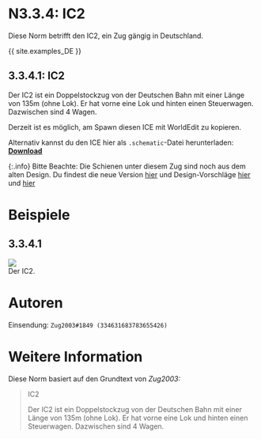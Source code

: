 # N3.3.4: IC2

Diese Norm betrifft den IC2, ein Zug gängig in Deutschland.

{{ site.examples_DE }}

## 3.3.4.1: IC2

Der IC2 ist ein Doppelstockzug von der Deutschen Bahn mit einer Länge von 135m (ohne Lok). Er hat vorne eine Lok und hinten einen Steuerwagen. Dazwischen sind 4 Wagen.

Derzeit ist es möglich, am Spawn diesen ICE mit WorldEdit zu kopieren.

Alternativ kannst du den ICE hier als `.schematic`-Datei herunterladen: **[Download](https://cdn.discordapp.com/attachments/708015136962642000/708015173465669722/IC2.schematic)**

{:.info} 
Bitte Beachte: Die Schienen unter diesem Zug sind noch aus dem alten Design. Du findest die neue Version [hier](/EN/N2/2/1) und Design-Vorschläge [hier](/EN/N2/2/2) und [hier](/EN/N2/2/3)

# Beispiele

## 3.3.4.1

![](https://s12.directupload.net/images/200427/8pvzfaq9.png)  
Der IC2.

# Autoren

Einsendung: `Zug2003#1849 (334631683783655426)`

# Weitere Information

Diese Norm basiert auf den Grundtext von _Zug2003:_

> IC2
>
> Der IC2 ist ein Doppelstockzug von der Deutschen Bahn mit einer Länge von 135m (ohne Lok). Er hat vorne eine Lok und hinten einen Steuerwagen. Dazwischen sind 4 Wagen.
